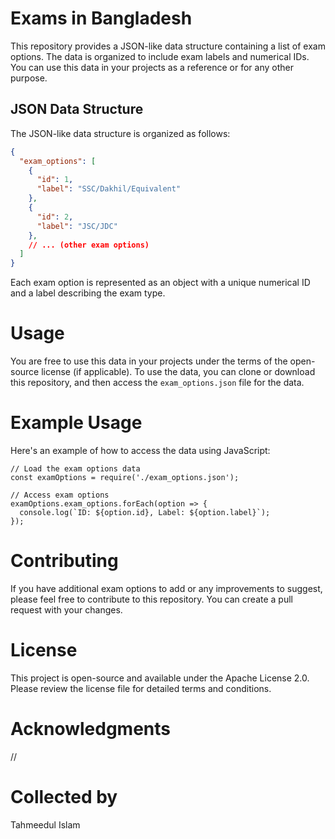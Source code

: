 # Exams in Bangladesh

This repository provides a JSON-like data structure containing a list of exam options. The data is organized to include exam labels and numerical IDs. You can use this data in your projects as a reference or for any other purpose.

## JSON Data Structure

The JSON-like data structure is organized as follows:

```json
{
  "exam_options": [
    {
      "id": 1,
      "label": "SSC/Dakhil/Equivalent"
    },
    {
      "id": 2,
      "label": "JSC/JDC"
    },
    // ... (other exam options)
  ]
}
```
Each exam option is represented as an object with a unique numerical ID and a label describing the exam type.
# Usage
You are free to use this data in your projects under the terms of the open-source license (if applicable). To use the data, you can clone or download this repository, and then access the `exam_options.json` file for the data.
# Example Usage
Here's an example of how to access the data using JavaScript:
```
// Load the exam options data
const examOptions = require('./exam_options.json');

// Access exam options
examOptions.exam_options.forEach(option => {
  console.log(`ID: ${option.id}, Label: ${option.label}`);
});
```
# Contributing
If you have additional exam options to add or any improvements to suggest, please feel free to contribute to this repository. You can create a pull request with your changes.

# License
This project is open-source and available under the Apache License 2.0. Please review the license file for detailed terms and conditions.

# Acknowledgments
//
# Collected by
Tahmeedul Islam

